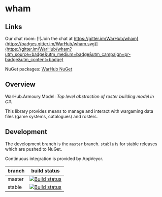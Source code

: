 # wham

## Links

Our chat room:
[![Join the chat at https://gitter.im/WarHub/wham](https://badges.gitter.im/WarHub/wham.svg)](https://gitter.im/WarHub/wham?utm_source=badge&utm_medium=badge&utm_campaign=pr-badge&utm_content=badge)

NuGet packages: [WarHub NuGet](https://www.nuget.org/profiles/warhub)

## Overview

WarHub.Armoury.Model: *Top level abstraction of roster building model in C#.*

This library provides means to manage and interact with wargaming data files (game systems, catalogues) and rosters.

## Development

The development branch is the `master` branch. `stable` is for stable releases which are pushed to NuGet.

Continuous integration is provided by AppVeyor.

| branch | build status |
---------|--------------
master   | [![Build status](https://ci.appveyor.com/api/projects/status/6md5spej0f08wnpp/branch/master?svg=true)](https://ci.appveyor.com/project/amis92/wham/branch/master)
stable   | [![Build status](https://ci.appveyor.com/api/projects/status/6md5spej0f08wnpp/branch/stable?svg=true)](https://ci.appveyor.com/project/amis92/wham/branch/stable)
